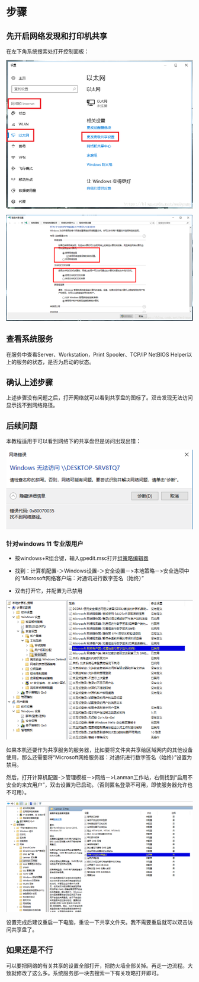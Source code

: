 # 步骤

## 先开启网络发现和打印机共享

在左下角系统搜索处打开控制面板：

![img](./%E8%BF%9E%E6%8E%A5%E5%85%B1%E4%BA%AB%E7%9B%98.assets/2f6283719a2320c8a4f0ada828d0fc78.png)

![img](./%E8%BF%9E%E6%8E%A5%E5%85%B1%E4%BA%AB%E7%9B%98.assets/6ec126d149fda40e0b6df9018dafe0dc.png)

## 查看系统服务

在服务中查看Server、Workstation，Print Spooler、TCP/IP NetBIOS Helper以上的服务的状态，是否为启动的状态。

## 确认上述步骤

上述步骤没有问题之后，打开网络就可以看到共享盘的图标了。双击发现无法访问显示找不到网络路径。

## 后续问题

本教程适用于可以看到网络下的共享盘但是访问出现出错：

![image-20250509180837429](./%E8%BF%9E%E6%8E%A5%E5%85%B1%E4%BA%AB%E7%9B%98.assets/image-20250509180837429.png)

### 针对windows 11 专业版用户

- 按windows+R组合键，输入gpedit.msc打开[组策略编辑器](https://zhida.zhihu.com/search?content_id=251813769&content_type=Article&match_order=1&q=组策略编辑器&zd_token=eyJhbGciOiJIUzI1NiIsInR5cCI6IkpXVCJ9.eyJpc3MiOiJ6aGlkYV9zZXJ2ZXIiLCJleHAiOjE3NDY5NjE5NDIsInEiOiLnu4TnrZbnlaXnvJbovpHlmagiLCJ6aGlkYV9zb3VyY2UiOiJlbnRpdHkiLCJjb250ZW50X2lkIjoyNTE4MTM3NjksImNvbnRlbnRfdHlwZSI6IkFydGljbGUiLCJtYXRjaF9vcmRlciI6MSwiemRfdG9rZW4iOm51bGx9.Nq46UJbCSxebh4UHWq9_jEXrL8YGIFAH13HpC3zZ3lM&zhida_source=entity)

- 找到：计算机配置-＞Windows设置-＞安全设置－>本地策略－>安全选项中的“Microsoft网络客户端：对通讯进行数字签名（始终）”

- 双击打开它，并配置为已禁用

![img](./%E8%BF%9E%E6%8E%A5%E5%85%B1%E4%BA%AB%E7%9B%98.assets/v2-c761070cac0fda27e8e929deb9fa48a4_1440w.jpg)

如果本机还要作为共享服务的服务器，比如要将文件夹共享给区域网内的其他设备使用，那么还需要将“Microsoft网络服务器：对通讯进行数字签名（始终）”设置为禁用。

然后，打开计算机配置-＞管理模板－>网络－>Lanman工作站，右侧找到“启用不安全的来宾用户”，双击设置为已启动。（否则匿名登录不可用，即使服务器允许也不可用）。

![img](./%E8%BF%9E%E6%8E%A5%E5%85%B1%E4%BA%AB%E7%9B%98.assets/v2-120fea88644d1c447e5bd8423ba9c557_1440w.jpg)

设置完成后建议重启一下电脑，重设一下共享文件夹。我不需要重启就可以双击访问共享盘了。

## 如果还是不行

可以要把网络的有关共享的设置全部打开，把防火墙全部关掉。再走一边流程。大致就修改了这么多。系统服务那一块去搜索一下有关攻略打开即可。